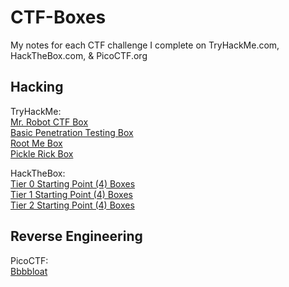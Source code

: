 # CTF-Boxes
My notes for each CTF challenge I complete on TryHackMe.com, HackTheBox.com, & PicoCTF.org

## Hacking

TryHackMe:<br>
[Mr. Robot CTF Box](./TryHackMe/MrRobotCTFBox/MrRobotCTFBox.md)<br>
[Basic Penetration Testing Box](./TryHackMe/BasicPenetrationTestingBox/BasicPenetrationTestingBox.md)<br>
[Root Me Box](./TryHackMe/RootMeBox/RootMeBox.md)<br>
[Pickle Rick Box](./TryHackMe/PickleRickBox/PickleRickBox.md)<br>


HackTheBox:<br>
[Tier 0 Starting Point (4) Boxes](./HackTheBox/StartingPointBoxes/Tier_0/StartingPointBoxes_Tier_0.md)<br>
[Tier 1 Starting Point (4) Boxes](./HackTheBox/StartingPointBoxes/Tier_1/StartingPointBoxes_Tier_1.md)<br>
[Tier 2 Starting Point (4) Boxes](./HackTheBox/StartingPointBoxes/Tier_2/StartingPointBoxes_Tier_2.md)<br>


## Reverse Engineering

PicoCTF:<br>
[Bbbbloat](./PicoCTF/Reverse%20Engineering/Bbbbloat/bbbbloat.md)<br>

